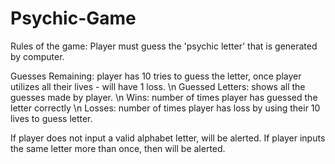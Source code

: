 # Psychic-Game

Rules of the game: 
Player must guess the 'psychic letter' that is generated by computer. 

Guesses Remaining: player has 10 tries to guess the letter, once player utilizes all their lives - will have 1 loss.
\n 
Guessed Letters: shows all the guesses made by player.
\n
Wins: number of times player has guessed the letter correctly 
\n
Losses: number of times player has loss by using their 10 lives to guess letter.

If player does not input a valid alphabet letter, will be alerted.
If player inputs the same letter more than once, then will be alerted.
